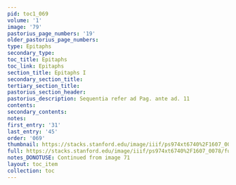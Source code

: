 ```yaml
---
pid: toc1_069
volume: '1'
image: '79'
pastorius_page_numbers: '19'
older_pastorius_page_numbers: 
type: Epitaphs
secondary_type: 
toc_title: Epitaphs
toc_link: Epitaphs
section_title: Epitaphs I
secondary_section_title: 
tertiary_section_title: 
pastorius_section_header: 
pastorius_description: Sequentia refer ad Pag. ante ad. 11
contents: 
secondary_contents: 
notes: 
first_entry: '31'
last_entry: '45'
order: '069'
thumbnail: https://stacks.stanford.edu/image/iiif/ps974xt6740%2F1607_0078/full/100,/0/default.jpg
full: https://stacks.stanford.edu/image/iiif/ps974xt6740%2F1607_0078/full/full/0/default.jpg
notes_DONOTUSE: Continued from image 71
layout: toc_item
collection: toc
---
```

